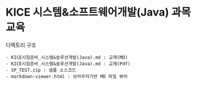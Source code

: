 # KICE 시스템&소프트웨어개발(Java) 과목 교육

디렉토리 구조
```
- KICE시험준비_시스템&솔루션개발(Java).md : 교재(MD)
- KICE시험준비_시스템&솔루션개발(Java).md : 교재(Pdf)
- SP_TEST.zip : 샘플 소스코드
- markdown-viewer.html : 브라우저기반 MD 파일 뷰어
```